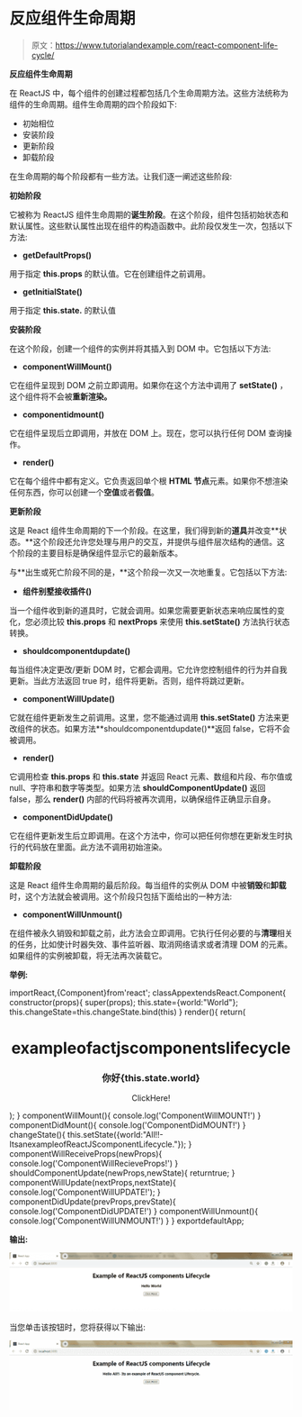 # 反应组件生命周期

> 原文：<https://www.tutorialandexample.com/react-component-life-cycle/>

**反应组件生命周期**

在 ReactJS 中，每个组件的创建过程都包括几个生命周期方法。这些方法统称为组件的生命周期。组件生命周期的四个阶段如下:

*   初始相位
*   安装阶段
*   更新阶段
*   卸载阶段

在生命周期的每个阶段都有一些方法。让我们逐一阐述这些阶段:

**初始阶段**

它被称为 ReactJS 组件生命周期的**诞生阶段**。在这个阶段，组件包括初始状态和默认属性。这些默认属性出现在组件的构造函数中。此阶段仅发生一次，包括以下方法:

*   **getDefaultProps()**

用于指定 **this.props** 的默认值。它在创建组件之前调用。

*   **getInitialState()**

用于指定 **this.state.** 的默认值

**安装阶段**

在这个阶段，创建一个组件的实例并将其插入到 DOM 中。它包括以下方法:

*   **componentWillMount()**

它在组件呈现到 DOM 之前立即调用。如果你在这个方法中调用了 **setState()** ，这个组件将不会被**重新渲染。**

*   **componentidmount()**

它在组件呈现后立即调用，并放在 DOM 上。现在，您可以执行任何 DOM 查询操作。

*   **render()**

它在每个组件中都有定义。它负责返回单个根 **HTML 节点**元素。如果你不想渲染任何东西，你可以创建一个**空值**或者**假值**。

**更新阶段**

这是 React 组件生命周期的下一个阶段。在这里，我们得到新的**道具**并改变**状态。**这个阶段还允许您处理与用户的交互，并提供与组件层次结构的通信。这个阶段的主要目标是确保组件显示它的最新版本。

与**出生或死亡阶段不同的是，**这个阶段一次又一次地重复。它包括以下方法:

*   **组件别墅接收插件()**

当一个组件收到新的道具时，它就会调用。如果您需要更新状态来响应属性的变化，您必须比较 **this.props** 和 **nextProps** 来使用 **this.setState()** 方法执行状态转换。

*   **shouldcomponentdupdate()**

每当组件决定更改/更新 DOM 时，它都会调用。它允许您控制组件的行为并自我更新。当此方法返回 true 时，组件将更新。否则，组件将跳过更新。

*   **componentWillUpdate()**

它就在组件更新发生之前调用。这里，您不能通过调用 **this.setState()** 方法来更改组件的状态。如果方法**shouldcomponentdupdate()**返回 false，它将不会被调用。

*   **render()**

它调用检查 **this.props** 和 **this.state** 并返回 React 元素、数组和片段、布尔值或 null、字符串和数字等类型。如果方法 **shouldComponentUpdate()** 返回 false，那么 **render()** 内部的代码将被再次调用，以确保组件正确显示自身。

*   **componentDidUpdate()**

它在组件更新发生后立即调用。在这个方法中，你可以把任何你想在更新发生时执行的代码放在里面。此方法不调用初始渲染。

**卸载阶段**

这是 React 组件生命周期的最后阶段。每当组件的实例从 DOM 中被**销毁**和**卸载**时，这个方法就会被调用。这个阶段只包括下面给出的一种方法:

*   **componentWillUnmount()**

在组件被永久销毁和卸载之前，此方法会立即调用。它执行任何必要的与**清理**相关的任务，比如使计时器失效、事件监听器、取消网络请求或者清理 DOM 的元素。如果组件的实例被卸载，将无法再次装载它。

**举例:**

<preclass>importReact,{Component}from'react'; classAppextendsReact.Component{ constructor(props){ super(props); this.state={world:"World"}; this.changeState=this.changeState.bind(this) } render(){ return(

<center>

# exampleofactjscomponentslifecycle

### 你好{this.state.world}

<buttononclick>ClickHere!</buttononclick></center>

); } componentWillMount(){ console.log('ComponentWillMOUNT!') } componentDidMount(){ console.log('ComponentDidMOUNT!') } changeState(){ this.setState({world:"All!!-ItsanexampleofReactJScomponentLifecycle."}); } componentWillReceiveProps(newProps){ console.log('ComponentWillRecieveProps!') } shouldComponentUpdate(newProps,newState){ returntrue; } componentWillUpdate(nextProps,nextState){ console.log('ComponentWillUPDATE!'); } componentDidUpdate(prevProps,prevState){ console.log('ComponentDidUPDATE!') } componentWillUnmount(){ console.log('ComponentWillUNMOUNT!') } } exportdefaultApp;

**输出:**

![Example of Reactjs Lifecycle](img/6444b21785254b9120e4b12664c55703.png)

当您单击该按钮时，您将获得以下输出:

![When you will click on the button](img/52ab0a114b195b55ea0e81e479402d89.png)</preclass>